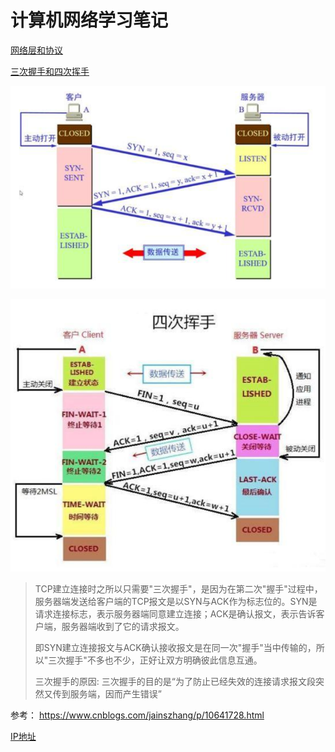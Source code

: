# 计算机网络学习笔记

[网络层和协议]()

[三次握手和四次挥手]()

![1597974160257](images/计算机网络学习笔记/1597974160257.png)

![](images/计算机网络学习笔记/1597974140286.png)

> TCP建立连接时之所以只需要"三次握手"，是因为在第二次"握手"过程中，服务器端发送给客户端的TCP报文是以SYN与ACK作为标志位的。SYN是请求连接标志，表示服务器端同意建立连接；ACK是确认报文，表示告诉客户端，服务器端收到了它的请求报文。 
>
> 即SYN建立连接报文与ACK确认接收报文是在同一次"握手"当中传输的，所以"三次握手"不多也不少，正好让双方明确彼此信息互通。 
>
> 三次握手的原因: 三次握手的目的是“为了防止已经失效的连接请求报文段突然又传到服务端，因而产生错误” 

参考： https://www.cnblogs.com/jainszhang/p/10641728.html 



[IP地址]()

